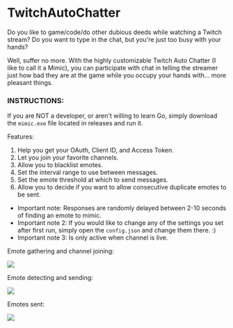# TwitchAutoChatter
Do you like to game/code/do other dubious deeds while watching a Twitch stream? Do you want to type in the chat, but you're just too busy with your hands?

Well, suffer no more. With the highly customizable Twitch Auto Chatter (I like to call it a Mimic), you can participate with chat in telling the streamer just how bad they are at the game while you occupy your hands with... more pleasant things.


### INSTRUCTIONS:
If you are NOT a developer, or aren't willing to learn Go, simply download the `mimic.exe` file located in releases and run it.

Features:
1. Help you get your OAuth, Client ID, and Access Token.
2. Let you join your favorite channels.
3. Allow you to blacklist emotes.
4. Set the interval range to use between messages.
5. Set the emote threshold at which to send messages.
6. Allow you to decide if you want to allow consecutive duplicate emotes to be sent.

- Important note: Responses are randomly delayed between 2-10 seconds of finding an emote to mimic.
- Important note 2: If you would like to change any of the settings you set after first run, simply open the `config.json` and change them there. :)
- Important note 3: Is only active when channel is live.

Emote gathering and channel joining:

![](https://imgur.com/RmypLut.png)

Emote detecting and sending:

![](https://i.imgur.com/bB32anV.png)

Emotes sent:

![](https://i.imgur.com/OZx3YPz.png)
